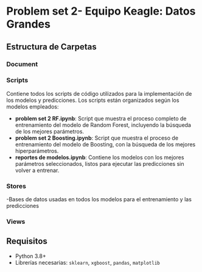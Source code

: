 # Problem set 2- Equipo Keagle: Datos Grandes

## Estructura de Carpetas

### Document


### Scripts
Contiene todos los scripts de código utilizados para la implementación de los modelos y predicciones. Los scripts están organizados según los modelos empleados:
- **problem set 2 RF.ipynb**: Script que muestra el proceso completo de entrenamiento del modelo de Random Forest, incluyendo la búsqueda de los mejores parámetros.
- **problem set 2 Boosting.ipynb**: Script que muestra el proceso de entrenamiento del modelo de Boosting, con la búsqueda de los mejores hiperparámetros.
- **reportes de modelos.ipynb**: Contiene los modelos con los mejores parámetros seleccionados, listos para ejecutar las predicciones sin volver a entrenar.
  
### Stores
-Bases de datos usadas en todos los modelos para el entrenamiento y las predicciones

### Views



## Requisitos
- Python 3.8+
- Librerías necesarias: `sklearn`, `xgboost`, `pandas`, `matplotlib`
